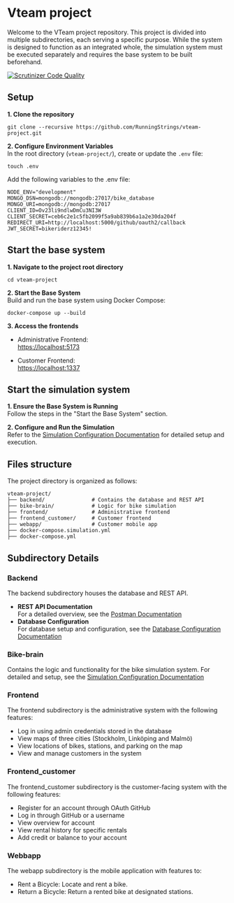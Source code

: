# Vteam project
Welcome to the VTeam project repository. This project is divided into multiple subdirectories, each serving a specific purpose. While the system is designed to function as an integrated whole, the simulation system must be executed separately and requires the base system to be built beforehand.

[![Scrutinizer Code Quality](https://scrutinizer-ci.com/g/RunningStrings/vteam-project/badges/quality-score.png?b=main)](https://scrutinizer-ci.com/g/RunningStrings/vteam-project/badges/quality-score.png?b=main)

## Setup
**1. Clone the repository**

```
git clone --recursive https://github.com/RunningStrings/vteam-project.git
```

**2. Configure Environment Variables**<br>
In the root directory (`vteam-project/`), create or update the `.env` file:
```
touch .env
```
Add the following variables to the .env file:

```
NODE_ENV="development"
MONGO_DSN=mongodb://mongodb:27017/bike_database
MONGO_URI=mongodb://mongodb:27017
CLIENT_ID=Ov23li9ndlwDmCu3NI3W
CLIENT_SECRET=ceb6c2e1c5fb2099f5a9ab839b6a1a2e30da204f
REDIRECT_URI=http://localhost:5000/github/oauth2/callback
JWT_SECRET=bikeriderz12345!
```

## Start the base system
**1. Navigate to the project root directory**<br>
```
cd vteam-project
```
**2. Start the Base System**<br>
Build and run the base system using Docker Compose:
```
docker-compose up --build
```

**3. Access the frontends**<br>
   * Administrative Frontend:<br>
    [https://localhost:5173](https://localhost:5173)

   * Customer Frontend:<br>
    [https://localhost:1337](https://localhost:1337)

## Start the simulation system
**1. Ensure the Base System is Running**<br>
Follow the steps in the "Start the Base System" section.

**2. Configure and Run the Simulation**<br>
Refer to the [Simulation Configuration Documentation](https://github.com/RunningStrings/vteam-project/blob/development/bike-brain/README.md) for detailed setup and execution.

## Files structure
The project directory is organized as follows:
```
vteam-project/  
├── backend/               # Contains the database and REST API
├── bike-brain/            # Logic for bike simulation
├── frontend/              # Administrative frontend
├── frontend_customer/     # Customer frontend
├── webapp/                # Customer mobile app
├── docker-compose.simulation.yml  
├── docker-compose.yml  
```
## Subdirectory Details
### Backend
The backend subdirectory houses the database and REST API.
* **REST API Documentation**<br>
For a detailed overview, see the [Postman Documentation](https://documenter.getpostman.com/view/40462903/2sAYQdj9je#intro)
* **Database Configuration**<br>
For database setup and configuration, see the [Database Configuration Documentation](https://github.com/RunningStrings/vteam-project/blob/development/backend/database-config/README.md)

### Bike-brain
Contains the logic and functionality for the bike simulation system. For detailed and setup, see the [Simulation Configuration Documentation](https://github.com/RunningStrings/vteam-project/blob/development/bike-brain/README.md)

### Frontend
The frontend subdirectory is the administrative system with the following features:<br>
* Log in using admin credentials stored in the database
* View maps of three cities (Stockholm, Linköping and Malmö)
* View locations of bikes, stations, and parking on the map
* View and manage customers in the system

### Frontend_customer
The frontend_customer subdirectory is the customer-facing system with the following features:<br>
* Register for an account through OAuth GitHub
* Log in through GitHub or a username
* View overview for account
* View rental history for specific rentals
* Add credit or balance to your account

### Webbapp
The webapp subdirectory is the mobile application with features to:<br>
* Rent a Bicycle: Locate and rent a bike.
* Return a Bicycle: Return a rented bike at designated stations.
